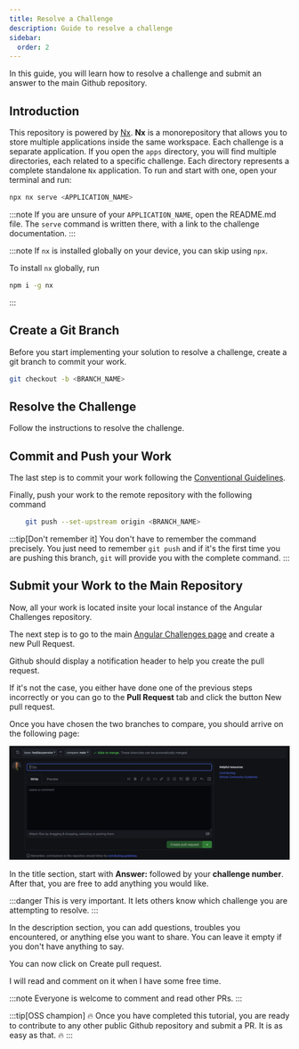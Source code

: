 ```yaml
---
title: Resolve a Challenge
description: Guide to resolve a challenge
sidebar:
  order: 2
---
```


In this guide, you will learn how to resolve a challenge and submit an answer to the main Github repository.

## Introduction

This repository is powered by [Nx](https://nx.dev/getting-started/intro). <b>Nx</b> is a monorepository that allows you to store multiple applications inside the same workspace. Each challenge is a separate application. If you open the `apps` directory, you will find multiple directories, each related to a specific challenge. Each directory represents a complete standalone `Nx` application. To run and start with one, open your terminal and run:

```bash
npx nx serve <APPLICATION_NAME>
```

:::note
If you are unsure of your `APPLICATION_NAME`, open the README.md file. The `serve` command is written there, with a link to the challenge documentation.
:::

:::note
If `nx` is installed globally on your device, you can skip using `npx`.

To install `nx` globally, run

```bash
npm i -g nx
```

:::

## Create a Git Branch

Before you start implementing your solution to resolve a challenge, create a git branch to commit your work.

```bash
git checkout -b <BRANCH_NAME>
```

## Resolve the Challenge

Follow the instructions to resolve the challenge.

## Commit and Push your Work

The last step is to commit your work following the [Conventional Guidelines](https://www.conventionalcommits.org/en/v1.0.0/).

Finally, push your work to the remote repository with the following command

```bash
    git push --set-upstream origin <BRANCH_NAME>
```

:::tip[Don't remember it]
You don't have to remember the command precisely. You just need to remember `git push` and if it's the first time you are pushing this branch, `git` will provide you with the complete command.
:::

## Submit your Work to the Main Repository

Now, all your work is located insite your local instance of the Angular Challenges repository.

The next step is to go to the main [Angular Challenges page](https://github.com/tomalaforge/angular-challenges) and create a new Pull Request.

Github should display a notification header to help you create the pull request.

If it's not the case, you either have done one of the previous steps incorrectly or you can go to the <b>Pull Request</b> tab and click the button <span class="github-success-btn">New pull request</span>.

Once you have chosen the two branches to compare, you should arrive on the following page:

![New pull request screen](../../../assets/new-pull-request.png)

In the title section, start with <b>Answer:</b> followed by your <b>challenge number</b>. After that, you are free to add anything you would like.

:::danger
This is very important. It lets others know which challenge you are attempting to resolve.
:::

In the description section, you can add questions, troubles you encountered, or anything else you want to share. You can leave it empty if you don't have anything to say.

You can now click on <span class="github-success-btn">Create pull request</span>.

I will read and comment on it when I have some free time.

:::note
Everyone is welcome to comment and read other PRs.
:::

:::tip[OSS champion]
🔥 Once you have completed this tutorial, you are ready to contribute to any other public Github repository and submit a PR. It is as easy as that. 🔥
:::
